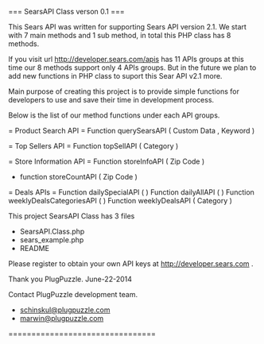 === SearsAPI Class verson 0.1 ===


This Sears API was written for supporting Sears API version 2.1.
We start with 7 main methods and 1 sub method, in total this
PHP class has 8 methods.

If you visit url http://developer.sears.com/apis has 11 APIs groups
at this time our 8 methods support only 4 APIs groups.
But in the future we plan to add new functions in PHP class
to suport this Sear API v2.1 more.

Main purpose of creating this project is to provide simple functions
for developers to use and save their time in development process.

Below is the list of our method
functions under each API groups.

= Product Search API =
Function querySearsAPI ( Custom Data , Keyword )


= Top Sellers API =
Function topSellAPI ( Category )


= Store Information API =
Function storeInfoAPI ( Zip Code )
- function storeCountAPI ( Zip Code )


= Deals APIs =
Function dailySpecialAPI ( )
Function dailyAllAPI ( )
Function weeklyDealsCategoriesAPI ( )
Function weeklyDealsAPI ( Category )


This project SearsAPI Class has 3 files
- SearsAPI.Class.php
- sears_example.php
- README

Please register to obtain your own API keys at http://developer.sears.com .



Thank you
PlugPuzzle.
June-22-2014


Contact PlugPuzzle development team.
- schinskul@plugpuzzle.com
- marwin@plugpuzzle.com

================================
